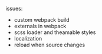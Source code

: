issues: 
- custom webpack build
- externals in webpack
- scss loader and theamable styles
- localization
- reload when source changes